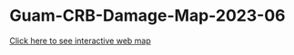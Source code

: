 # Guam-CRB-Damage-Map-2023-06
[Click here to see interactive web map](https://aubreymoore.github.io/aubreymoore-Guam-CRB-Damage-Map-2023-06/webmap/#11/13.4440/144.7860)
